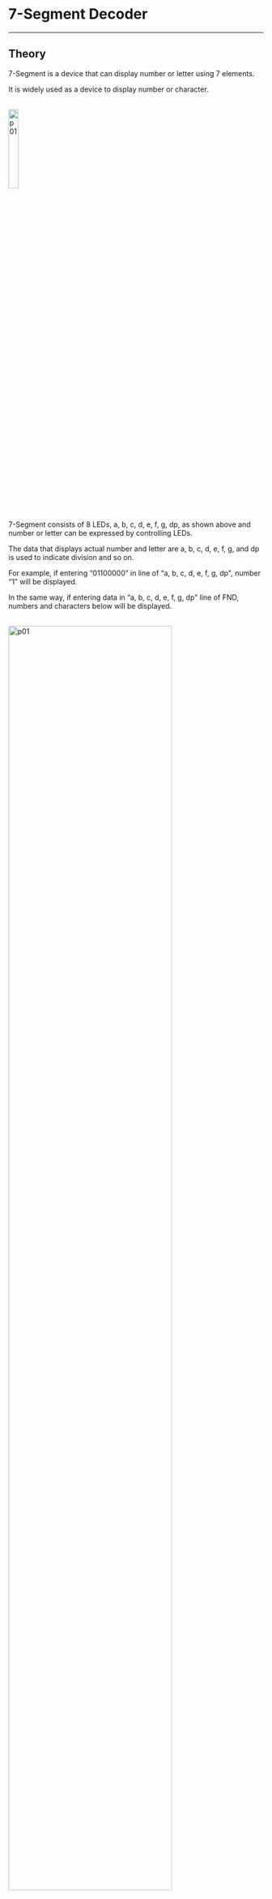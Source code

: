 # 7-Segment Decoder
---
## Theory

7-Segment is a device that can display number or letter using 7 elements. 

It is widely used as a device to display number or character.

<br>
<img src="./pds/fnda01.png" alt="p01" style="width: 20%;"><br>
<br>

7-Segment consists of 8 LEDs, a, b, c, d, e, f, g, dp, as shown above and number or letter can be expressed by controlling LEDs. 

The data that displays actual number and letter are a, b, c, d, e, f, g, and dp is used to indicate division and so on. 

For example, if entering “01100000” in line of “a, b, c, d, e, f, g, dp", number “1” will be displayed. 

In the same way, if entering data in “a, b, c, d, e, f, g, dp" line of FND, numbers and characters below will be displayed.

<br>
<img src="./pds/fnda02.png" alt="p01" style="width: 80%;"><br>
<br>

The table below shows 7-Segment decoder data to display 16 numbers and letters above.

|Display||a|b|c|d|e|f|g|dp|
|:---:|:---:|:---:|:---:|:---:|:---:|:---:|:---:|:---:|:---:|
|0||1|1|1|1|1|1|0|0|
|1||0|1|1|0|0|0|0|0|
|2||1|1|0|1|1|0|1|0|
|3||1|1|1|1|0|0|1|0|
|4||0|1|1|0|0|1|1|0|
|5||1|0|1|1|0|1|1|0|
|6||1|0|1|1|1|1|1|0|
|7||1|1|1|0|0|0|0|0|
|8||1|1|1|1|1|1|1|0|
|9||1|1|1|1|0|1|1|0|
|A||1|1|1|0|1|1|1|0|
|B||0|1|1|1|1|0|0|0|
|C||1|0|0|1|1|1|0|0|
|D||0|1|1|1|1|0|1|0|
|E||1|0|0|1|1|1|1|0|
|F||1|0|0|0|1|1|1|0|

<br>

Since there are many controlled signals, 7-Segment decoder is generally used.

7448 is a decoder that changes 4-bit BCD input into data to display decimal numbers on 7-segment among widely used TTLs.

<img src="./pds/fnd01.png" alt="p01" style="width: 80%;"><br>
<br>

Truth table for this IC operation is as below.

|Display|A3|A2|A1|A0||a|b|c|d|e|f|g|dp|
|:---:|:---:|:---:|:---:|:---:|:---:|:---:|:---:|:---:|:---:|:---:|:---:|:---:|:---:|
|0|0|0|0|0||1|1|1|1|1|1|0|0|
|1|0|0|0|1||0|1|1|0|0|0|0|0|
|2|0|0|1|0||1|1|0|1|1|0|1|0|
|3|0|0|1|1||1|1|1|1|0|0|1|0|
|4|0|1|0|0||0|1|1|0|0|1|1|0|
|5|0|1|0|1||1|0|1|1|0|1|1|0|
|6|0|1|1|0||1|0|1|1|1|1|1|0|
|7|0|1|1|1||1|1|1|0|0|0|0|0|
|8|1|0|0|0||1|1|1|1|1|1|1|0|
|9|1|0|0|1||1|1|1|1|0|1|1|0|

---
## Practice Objectives

Let's design and experiment with the circuit below.

<br>

<img src="./pds/fnd03.png" alt="p03" style="width: 80%;">


<br>

Operational truth table is as below.

Truth table of TTL 7448

|Display|i3|i2|i1|i0||a|b|c|d|e|f|g|dp|
|:---:|:---:|:---:|:---:|:---:|:---:|:---:|:---:|:---:|:---:|:---:|:---:|:---:|:---:|
|0|0|0|0|0||1|1|1|1|1|1|0|0|
|1|0|0|0|1||0|1|1|0|0|0|0|0|
|2|0|0|1|0||1|1|0|1|1|0|1|0|
|3|0|0|1|1||1|1|1|1|0|0|1|0|
|4|0|1|0|0||0|1|1|0|0|1|1|0|
|5|0|1|0|1||1|0|1|1|0|1|1|0|
|6|0|1|1|0||1|0|1|1|1|1|1|0|
|7|0|1|1|1||1|1|1|0|0|0|0|0|
|8|1|0|0|0||1|1|1|1|1|1|1|0|
|9|1|0|0|1||1|1|1|1|0|1|1|0|

<br>

Devices connected to check in SACT equipment are as below.

|I3|I2|I1|I0||A|B|C|D|E|F|G|
|:---:|:---:|:---:|:---:|:---:|:---:|:---:|:---:|:---:|:---:|:---:|:---:|
|S7|S6|S5|S4||SEG_A|SEG_B|SEG_C|SEG_D|SEG_E|SEG_F|SEG_G|

<br>

COM7, COM[6:0] shown in the drawing are set to display where 7-SEGMENT is displayed and set to be displayed on the first of 8 7-Segments.

<br>
<img src="./pds/sact-fnd.png" alt="sact-fnd" style="width: 60%;">

<br>



### Design

1. Prepare project file <a href="./pds/BCD2SEG.zip" download>BCD2SEG.zip</a> for the experiment.
<br>

2. Move the project compressed file downloaded to d:＼work and unzip it.

3. Run Quartus II and select File > Open Project.

<br>

4. Go to d:＼work＼BCD2SEG folder, where the files are unzipped, and open BCD2SEG project.

<br>

5. Select File > Open to import BCD2SEG.bdf file. Or double-click BCD2SEG on the left side of the project.

<br>

6. Unfinished drawing is shown. Let's complete it with the drawing described before.


<img src="./pds/fnd05.png" alt="p05" style="width: 80%;"><br>

<img src="./pds/fnd03.png" alt="p01" style="width: 80%;"><br>

7. Complete the circuit by importing 7448 symbol and connecting symbol with wire.

<img src="./pds/fnd06.png" alt="p08" style="width: 80%;"><br>

Double-clicking 7448 symbol, drawing designed with 7448 will be displayed.


<img src="./pds/fnd07.png" alt="p08" style="width: 50%;"><br>

<br>

<img src="./pds/fnd07a.png" alt="p08" style="width: 80%;"><br>

<br>



### Compile

8. Select File > Save and save, and select Processing > Start Compilation to compile.

Compilation is process to verify that there are no errors in the designed logic circuit and create programming file and simulation file.

<br><br>


### Simulation

9. Select File > Open, and change File Type to All Files (.) in Open File window in the lower right corner, then select Waveform.vwf file.

10. In Waveform window, select Simulation > Run Functional Simulation to run it.

<img src="./pds/ex10.png" alt="p11" style="width: 70%;"><br>

<img src="./pds/fnd08.png" alt="p10" style="width: 80%;"><br>
<br>

### Check Hardware Operation
11. Prepare SACT equipment. Connect USB cable and power cable and press the power switch to supply power to the device.

12. In Quartus software, select Tool > Programmer.

13. Check that USB Blaster is connected in Hardware Setup on Programmer window. Press Start button to program to check the operation on the device.

<br>

14. Operate the slide switch and check the result output on 7-Segment.

Devices connected to check in the SACT equipment are as below.

|I3|I2|I1|I0||A|B|C|D|E|F|G|
|:---:|:---:|:---:|:---:|:---:|:---:|:---:|:---:|:---:|:---:|:---:|:---:|
|S7|S6|S5|S4||SEG_A|SEG_B|SEG_C|SEG_D|SEG_E|SEG_F|SEG_G|


<br>
<img src="./pds/sact-fnd.png" alt="sact-fnd" style="width: 60%;">

<br>


 









